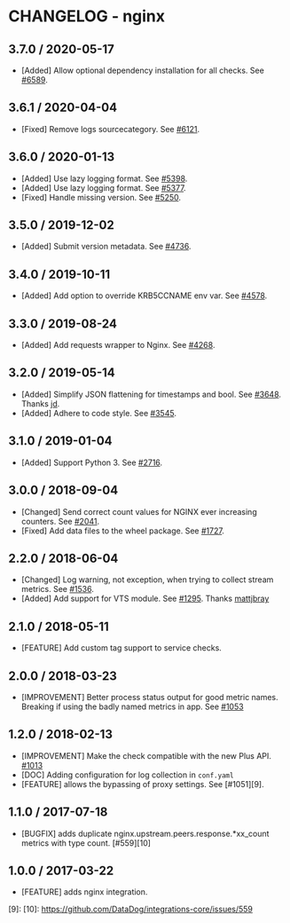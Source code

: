 # CHANGELOG - nginx

## 3.7.0 / 2020-05-17

* [Added] Allow optional dependency installation for all checks. See [#6589](https://github.com/DataDog/integrations-core/pull/6589).

## 3.6.1 / 2020-04-04

* [Fixed] Remove logs sourcecategory. See [#6121](https://github.com/DataDog/integrations-core/pull/6121).

## 3.6.0 / 2020-01-13

* [Added] Use lazy logging format. See [#5398](https://github.com/DataDog/integrations-core/pull/5398).
* [Added] Use lazy logging format. See [#5377](https://github.com/DataDog/integrations-core/pull/5377).
* [Fixed] Handle missing version. See [#5250](https://github.com/DataDog/integrations-core/pull/5250).

## 3.5.0 / 2019-12-02

* [Added] Submit version metadata. See [#4736](https://github.com/DataDog/integrations-core/pull/4736).

## 3.4.0 / 2019-10-11

* [Added] Add option to override KRB5CCNAME env var. See [#4578](https://github.com/DataDog/integrations-core/pull/4578).

## 3.3.0 / 2019-08-24

* [Added] Add requests wrapper to Nginx. See [#4268](https://github.com/DataDog/integrations-core/pull/4268).

## 3.2.0 / 2019-05-14

* [Added] Simplify JSON flattening for timestamps and bool. See [#3648](https://github.com/DataDog/integrations-core/pull/3648). Thanks [jd](https://github.com/jd).
* [Added] Adhere to code style. See [#3545](https://github.com/DataDog/integrations-core/pull/3545).

## 3.1.0 / 2019-01-04

* [Added] Support Python 3. See [#2716][1].

## 3.0.0 / 2018-09-04

* [Changed] Send correct count values for NGINX ever increasing counters. See [#2041][2].
* [Fixed] Add data files to the wheel package. See [#1727][3].

## 2.2.0 / 2018-06-04

* [Changed] Log warning, not exception, when trying to collect stream metrics. See [#1536][4].
* [Added] Add support for VTS module. See [#1295][5]. Thanks [mattjbray][6]

## 2.1.0 / 2018-05-11

* [FEATURE] Add custom tag support to service checks.

## 2.0.0 / 2018-03-23

* [IMPROVEMENT] Better process status output for good metric names. Breaking if using the badly named metrics in app. See [#1053][7]

## 1.2.0 / 2018-02-13

* [IMPROVEMENT] Make the check compatible with the new Plus API. [#1013][8]
* [DOC] Adding configuration for log collection in `conf.yaml`
* [FEATURE] allows the bypassing of proxy settings. See [#1051][9].

## 1.1.0 / 2017-07-18

* [BUGFIX] adds duplicate nginx.upstream.peers.response.*xx_count metrics with type count. [#559][10]

## 1.0.0 / 2017-03-22

* [FEATURE] adds nginx integration.

<!--- The following link definition list is generated by PimpMyChangelog --->
[1]: https://github.com/DataDog/integrations-core/pull/2716
[2]: https://github.com/DataDog/integrations-core/pull/2041
[3]: https://github.com/DataDog/integrations-core/pull/1727
[4]: https://github.com/DataDog/integrations-core/pull/1536
[5]: https://github.com/DataDog/integrations-core/pull/1295
[6]: https://github.com/mattjbray
[7]: https://github.com/DataDog/integrations-core/issues/1053
[8]: https://github.com/DataDog/integrations-core/issues/1013
[9]: 
[10]: https://github.com/DataDog/integrations-core/issues/559
